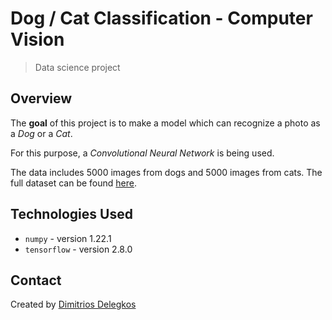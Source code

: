 # Dog / Cat Classification - Computer Vision
> Data science project


## Overview
The **goal** of this project is to make a model which can recognize a photo as a *Dog* or a *Cat*.

For this purpose, a *Convolutional Neural Network* is being used.


The data includes 5000 images from dogs and 5000 images from cats. The full dataset can be found [here](https://drive.google.com/drive/folders/1qaZ9lrM89hGx_e-Jfev4dyxVkuvLswbZ).

## Technologies Used
- `numpy` - version 1.22.1
- `tensorflow` - version 2.8.0

## Contact
Created by [Dimitrios Delegkos](https://www.linkedin.com/in/dimitrios-delegkos-24a596151/)